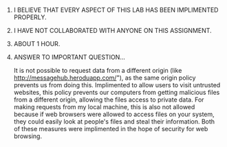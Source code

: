 1. I BELIEVE THAT EVERY ASPECT OF THIS LAB HAS BEEN IMPLIMENTED PROPERLY.

2. I HAVE NOT COLLABORATED WITH ANYONE ON THIS ASSIGNMENT.

3. ABOUT 1 HOUR.

4. ANSWER TO IMPORTANT QUESTION...
	
	It is not possible to request data from a different origin (like http://messagehub.heroduapp.com/"), as the same origin policy prevents us from doing this.  Implimented to allow users to visit untrusted websites, this policy prevents our computers from getting malicious files from a different origin, allowing the files access to private data. For making requests from my local machine, this is also not allowed because if web browsers were allowed to access files on your system, they could easily look at people's files and steal their information. Both of these measures were implimented in the hope of security for web browsing. 
